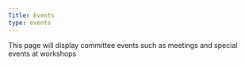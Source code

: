 ```yaml
---
Title: Events
type: events
---
```


This page will display committee events such as meetings and special events at workshops
